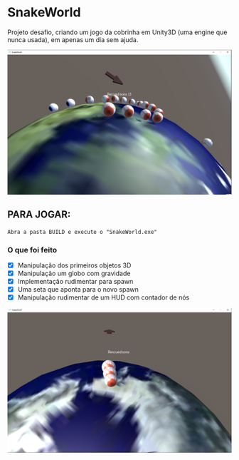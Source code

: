 # SnakeWorld
Projeto desafio, criando um jogo da cobrinha em Unity3D (uma engine que nunca usada), em apenas um dia sem ajuda.

<img src='.github/image.png'>

## PARA JOGAR:
    Abra a pasta BUILD e execute o "SnakeWorld.exe"

### O que foi feito

- [x] Manipulação dos primeiros objetos 3D
- [x] Manipulação um globo com gravidade
- [x] Implementação rudimentar para spawn
- [x] Uma seta que aponta para o novo spawn
- [x] Manipulação rudimentar de um HUD com contador de nós

<img src='.github/img.png'>